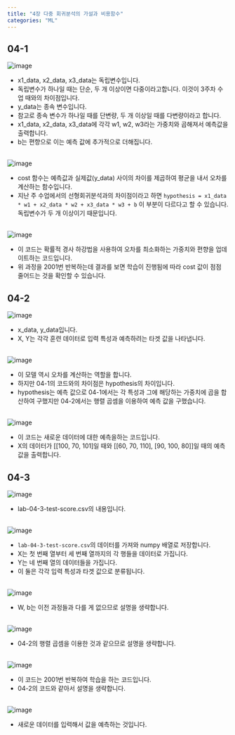 ```yaml
---
title: "4장 다중 회귀분석의 가설과 비용함수"
categories: "ML"
---
```


<h2>04-1</h2>

![image](https://github.com/ymin1108/ymin1108.github.io/assets/71661158/015a5477-3174-4080-adca-94b910b151ae)<br/>
- x1_data, x2_data, x3_data는 독립변수입니다.
- 독립변수가 하나일 때는 단순, 두 개 이상이면 다중이라고합니다. 이것이 3주차 수업 때와의 차이점입니다.
- y_data는 종속 변수입니다.
- 참고로 종속 변수가 하나일 때를 단변량, 두 개 이상일 때를 다변량이라고 합니다.
- x1_data, x2_data, x3_data에 각각 w1, w2, w3라는 가중치와 곱해져서 예측값을 출력합니다.
- b는 편향으로 이는 예측 값에 추가적으로 더해집니다.<br/><br/>

![image](https://github.com/ymin1108/ymin1108.github.io/assets/71661158/ac780887-0ab4-4eef-8fe8-b5a5558c6571)<br/>
- cost 함수는 예측값과 실제값(y_data) 사이의 차이를 제곱하여 평균을 내서 오차를 계산하는 함수입니다.
- 지난 주 수업에서의 선형회귀분석과의 차이점이라고 하면 `hypothesis = x1_data * w1 + x2_data * w2 + x3_data * w3 + b` 이 부분이 다르다고 할 수 있습니다. 독립변수가 두 개 이상이기 때문입니다.<br/><br/>

![image](https://github.com/ymin1108/ymin1108.github.io/assets/71661158/98a54264-b756-454d-89af-27d02b8126ee)<br/>
- 이 코드는 확률적 경사 하강법을 사용하여 오차를 최소화하는 가중치와 편향을 업데이트하는 코드입니다.
- 위 과정을 2001번 반복하는데 결과를 보면 학습이 진행됨에 따라 cost 값이 점점 줄어드는 것을 확인할 수 있습니다.

<h2>04-2</h2>

![image](https://github.com/ymin1108/ymin1108.github.io/assets/71661158/eae4f23d-717f-4c18-811b-2855c6c64f23)<br/>
- x_data, y_data입니다.
- X, Y는 각각 훈련 데이터로 입력 특성과 예측하려는 타겟 값을 나타냅니다.<br/><br/>

![image](https://github.com/ymin1108/ymin1108.github.io/assets/71661158/0e09d972-6e5e-48b7-a3a3-933030f54792)<br/>
- 이 모델 역시 오차를 계산하는 역할을 합니다.
- 하지만 04-1의 코드와의 차이점은 hypothesis의 차이입니다.
- hypothesis는 예측 값으로 04-1에서는 각 특성과 그에 해당하는 가중치에 곱을 합산하여 구했지만 04-2에서는 행렬 곱셈을 이용하여 예측 값을 구했습니다.<br/><br/>

![image](https://github.com/ymin1108/ymin1108.github.io/assets/71661158/1907deab-8382-418a-97fa-90b6a2976cf8)<br/>
- 이 코드는 새로운 데이터에 대한 예측을하는 코드입니다.
- X의 데이터가 [[100, 70, 101]일 때와 [[60, 70, 110], [90, 100, 80]]일 때의 예측 값을 출력합니다.

<h2>04-3</h2>

![image](https://github.com/ymin1108/ymin1108.github.io/assets/71661158/8a339252-e9c2-4aa2-9716-7484f5436aa5)<br/>
- lab-04-3-test-score.csv의 내용입니다.<br/><br/>

![image](https://github.com/ymin1108/ymin1108.github.io/assets/71661158/1046264d-dae4-4d44-9151-6ee1cbf19d07)<br/>
- `lab-04-3-test-score.csv`의 데이터를 가져와 numpy 배열로 저장합니다.
- X는 첫 번째 열부터 세 번째 열까지의 각 행들을 데이터로 가집니다.
- Y는 네 번째 열의 데이터들을 가집니다.
- 이 둘은 각각 입력 특성과 타겟 값으로 분류됩니다.<br/><br/>

![image](https://github.com/ymin1108/ymin1108.github.io/assets/71661158/73c4d4d8-4f9c-4bcd-ad65-528738c7624f)<br/>
- W, b는 이전 과정들과 다를 게 없으므로 설명을 생략합니다.<br/><br/>

![image](https://github.com/ymin1108/ymin1108.github.io/assets/71661158/18b76986-79f8-4cec-856b-6a2ea8dcf86b)<br/>
- 04-2의 행렬 곱셈을 이용한 것과 같으므로 설명을 생략합니다.<br/><br/>

![image](https://github.com/ymin1108/ymin1108.github.io/assets/71661158/26036576-856e-4fa3-9743-ec38b54d229c)<br/>
- 이 코드는 2001번 반복하여 학습을 하는  코드입니다.
- 04-2의 코드와 같아서 설명을 생략합니다.<br/><br/>

![image](https://github.com/ymin1108/ymin1108.github.io/assets/71661158/6313813b-9bdf-4c82-ba3b-0e16fbd013cb)<br/>
- 새로운 데이터를 입력해서 값을 예측하는 것입니다.
